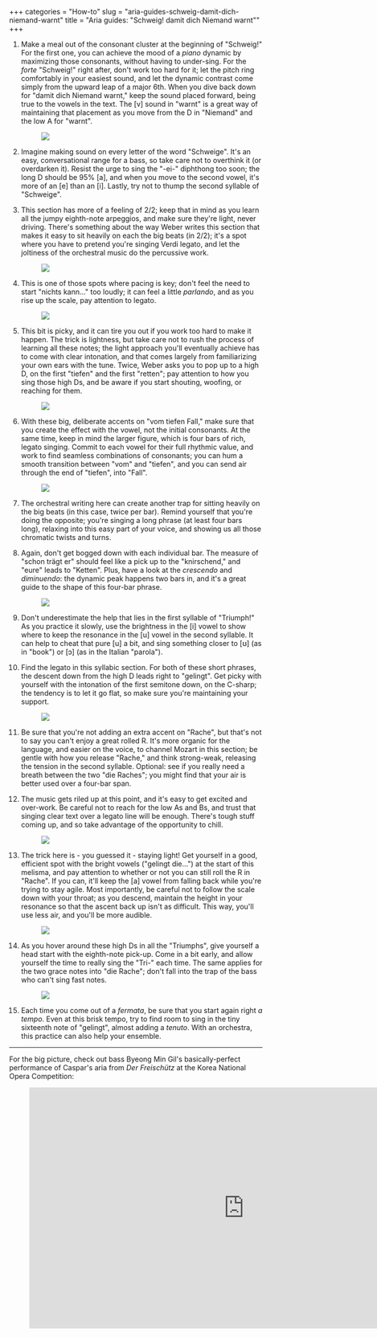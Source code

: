 +++
categories = "How-to"
slug = "aria-guides-schweig-damit-dich-niemand-warnt"
title = "Aria guides: &quot;Schweig! damit dich Niemand warnt&quot;"
+++

1. Make a meal out of the consonant cluster at the beginning of "Schweig!" For the first one, you can achieve the mood of a *piano* dynamic by maximizing those consonants, without having to under-sing. For the *forte* "Schweig!" right after, don't work too hard for it; let the pitch ring comfortably in your easiest sound, and let the dynamic contrast come simply from the upward leap of a major 6th. When you dive back down for "damit dich Niemand warnt," keep the sound placed forward, being true to the vowels in the text. The [v] sound in "warnt" is a great way of maintaining that placement as you move from the D in "Niemand" and the low A for "warnt".<figure data-type="image">![](/webhook-uploads/1480431980204/Aria-Guide---Schweig---annotated---1.5.jpg)</figure>

2. Imagine making sound on every letter of the word "Schweige". It's an easy, conversational range for a bass, so take care not to overthink it (or overdarken it). Resist the urge to sing the "-ei-" diphthong too soon; the long D should be 95% [a], and when you move to the second vowel, it's more of an [e] than an [i]. Lastly, try not to thump the second syllable of "Schweige".

3. This section has more of a feeling of 2/2; keep that in mind as you learn all the jumpy eighth-note arpeggios, and make sure they're light, never driving. There's something about the way Weber writes this section that makes it easy to sit heavily on each the big beats (in 2/2); it's a spot where you have to pretend you're singing Verdi legato, and let the joltiness of the orchestral music do the percussive work.<figure data-type="image">![](/webhook-uploads/1480431989736/Aria-Guide---Schweig---annotated---1.75.jpg)
</figure>

4. This is one of those spots where pacing is key; don't feel the need to start "nichts kann..." too loudly; it can feel a little *parlando*, and as you rise up the scale, pay attention to legato.<figure data-type="image">![](/webhook-uploads/1480432004725/Aria-Guide---Schweig---annotated---2.jpg)
</figure>

5. This bit is picky, and it can tire you out if you work too hard to make it happen. The trick is lightness, but take care not to rush the process of learning all these notes; the light approach you'll eventually achieve has to come with clear intonation, and that comes largely from familiarizing your own ears with the tune. Twice, Weber asks you to pop up to a high D, on the first "tiefen" and the first "retten"; pay attention to how you sing those high Ds, and be aware if you start shouting, woofing, or reaching for them.<figure data-type="image">
![](/webhook-uploads/1480432240422/Aria-Guide---Schweig---annotated---3.jpg)</figure>

6. With these big, deliberate accents on "vom tiefen Fall," make sure that you create the effect with the vowel, not the initial consonants. At the same time, keep in mind the larger figure, which is four bars of rich, legato singing. Commit to each vowel for their full rhythmic value, and work to find seamless combinations of consonants; you can hum a smooth transition between "vom" and "tiefen", and you can send air through the end of "tiefen", into "Fall".<figure data-type="image">
![](/webhook-uploads/1480432253375/Aria-Guide---Schweig---annotated---4.jpg)</figure>

7. The orchestral writing here can create another trap for sitting heavily on the big beats (in this case, twice per bar). Remind yourself that you're doing the opposite; you're singing a long phrase (at least four bars long), relaxing into this easy part of your voice, and showing us all those chromatic twists and turns.

8. Again, don't get bogged down with each individual bar. The measure of "schon trägt er" should feel like a pick up to the "knirschend," and "eure" leads to "Ketten". Plus, have a look at the *crescendo* and *diminuendo*: the dynamic peak happens two bars in, and it's a great guide to the shape of this four-bar phrase.<figure data-type="image">
![](/webhook-uploads/1480432263756/Aria-Guide---Schweig---annotated---5.jpg)</figure>

9. Don't underestimate the help that lies in the first syllable of "Triumph!" As you practice it slowly, use the brightness in the [i] vowel to show where to keep the resonance in the [u] vowel in the second syllable. It can help to cheat that pure [u] a bit, and sing something closer to [ʊ] (as in "book") or [ɔ] (as in the Italian "parola").

10. Find the legato in this syllabic section. For both of these short phrases, the descent down from the high D leads right to "gelingt". Get picky with yourself with the intonation of the first semitone down, on the C-sharp; the tendency is to let it go flat, so make sure you're maintaining your support.<figure data-type="image">
![](/webhook-uploads/1480432282827/Aria-Guide---Schweig---annotated---6.jpg)</figure>

11. Be sure that you're not adding an extra accent on "Rache", but that's not to say you can't enjoy a great rolled R. It's more organic for the language, and easier on the voice, to channel Mozart in this section; be gentle with how you release "Rache," and think strong-weak, releasing the tension in the second syllable. Optional: see if you really need a breath between the two "die Raches"; you might find that your air is better used over a four-bar span.

12. The music gets riled up at this point, and it's easy to get excited and over-work. Be careful not to reach for the low As and Bs, and trust that singing clear text over a legato line will be enough. There's tough stuff coming up, and so take advantage of the opportunity to chill.<figure data-type="image">
![](/webhook-uploads/1480432295601/Aria-Guide---Schweig---annotated---7.jpg)</figure>

13. The trick here is - you guessed it - staying light! Get yourself in a good, efficient spot with the bright vowels ("gelingt die...") at the start of this melisma, and pay attention to whether or not you can still roll the R in "Rache". If you can, it'll keep the [a] vowel from falling back while you're trying to stay agile. Most importantly, be careful not to follow the scale down with your throat; as you descend, maintain the height in your resonance so that the ascent back up isn't as difficult. This way, you'll use less air, and you'll be more audible.<figure data-type="image">
![](/webhook-uploads/1480432305356/Aria-Guide---Schweig---annotated---8.jpg)</figure>

14. As you hover around these high Ds in all the "Triumphs", give yourself a head start with the eighth-note pick-up. Come in a bit early, and allow yourself the time to really sing the "Tri-" each time. The same applies for the two grace notes into "die Rache"; don't fall into the trap of the bass who can't sing fast notes.<figure data-type="image">![](/webhook-uploads/1480432366039/Aria-Guide---Schweig---annotated---9.jpg)</figure>

15. Each time you come out of a *fermata*, be sure that you start again right *a tempo*. Even at this brisk tempo, try to find room to sing in the tiny sixteenth note of "gelingt", almost adding a *tenuto*. With an orchestra, this practice can also help your ensemble.

***
For the big picture, check out bass Byeong Min Gil's basically-perfect performance of Caspar's aria from *Der Freischütz* at the Korea National Opera Competition:

<figure data-type="video">
<iframe width="854" height="480" src="https://www.youtube.com/embed/V8zrjhEXQZA" frameborder="0" allowfullscreen></iframe>
</figure>
